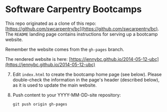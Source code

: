 Software Carpentry Bootcamps
============================

This repo originated as a clone of this repo: [https://github.com/swcarpentry/bc](https://github.com/swcarpentry/bc). The `README` landing page contains instructions for serving up a bootcamp website.

Remember the website comes from the `gh-pages` branch.

The rendered website is here: [https://jennybc.github.io/2014-05-12-ubc](https://jennybc.github.io/2014-05-12-ubc)

7.  Edit `index.html` to create the bootcamp home page (see below).
    Please double-check the information in the page's header (described below),
    as it is used to update the main website.

10. Push content to your YYYY-MM-DD-site repository:

    ~~~
    git push origin gh-pages
    ~~~
